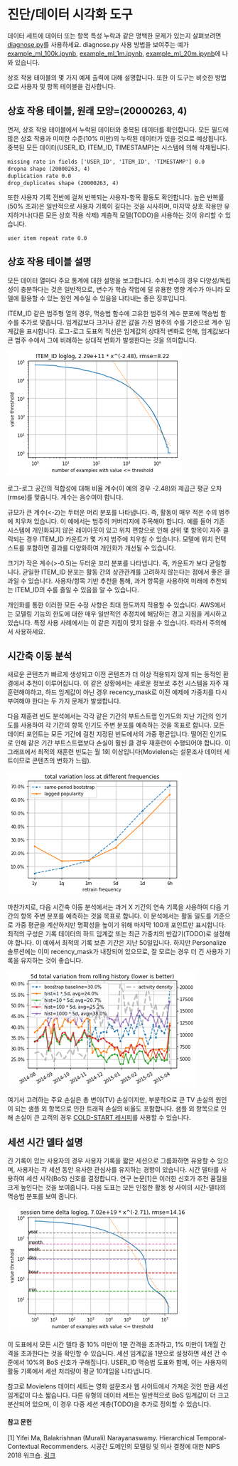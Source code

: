 진단/데이터 시각화 도구
===
데이터 세트에 데이터 또는 항목 특성 누락과 같은 명백한 문제가 있는지 살펴보려면 [diagnose.py](diagnose.py)를 사용하세요. 
diagnose.py 사용 방법을 보여주는 예가 [example_ml_100k.ipynb](example_ml_100k.ipynb), [example_ml_1m.ipynb](example_ml_1m.ipynb), [example_ml_20m.ipynb](example_ml_20m.ipynb)에 나와 있습니다.

상호 작용 테이블의 몇 가지 예제 출력에 대해 설명합니다. 또한 이 도구는 비슷한 방법으로 사용자 및 항목 테이블을 검사합니다.

상호 작용 테이블, 원래 모양=(20000263, 4)
---

먼저, 상호 작용 테이블에서 누락된 데이터와 중복된 데이터를 확인합니다. 모든 필드에 많은 상호 작용과 미미한 수준(10% 미만)의 누락된 데이터가 있을 것으로 예상됩니다. 중복된 모든 데이터(USER_ID, ITEM_ID, TIMESTAMP)는 시스템에 의해 삭제됩니다.
```
missing rate in fields ['USER_ID', 'ITEM_ID', 'TIMESTAMP'] 0.0
dropna shape (20000263, 4)
duplication rate 0.0
drop_duplicates shape (20000263, 4)
```
또한 사용자 기록 전반에 걸쳐 반복되는 사용자-항목 활동도 확인합니다. 높은 반복률(50% 초과)은 일반적으로 사용자 기록이 길다는 것을 시사하며, 마지막 상호 작용만 유지하거나(다른 모든 상호 작용 삭제) 계층적 모델(TODO)을 사용하는 것이 유리할 수 있습니다.
```
user item repeat rate 0.0
```

상호 작용 테이블 설명
---

모든 데이터 열마다 주요 통계에 대한 설명을 보고합니다. 
수치 변수의 경우 다양성/독립성이 충분하다는 것은 일반적으로, 변수가 학습 작업에 덜 유용한 영향 계수가 아니라 모델에 활용할 수 있는 원인 계수일 수 있음을 나타내는 좋은 징후입니다.

ITEM_ID 같은 범주형 열의 경우, 멱승법 함수에 고유한 범주의 계수 분포에 멱승법 함수를 추가로 맞춥니다. 
임계값보다 크거나 같은 값을 가진 범주의 수를 기준으로 계수 임계값을 표시합니다. 
로그-로그 도표의 직선은 임계값의 상대적 변화로 인해, 임계값보다 큰 범주 수에서 그에 비례하는 상대적 변화가 발생한다는 것을 의미합니다.

![power-law.png](imgs/power-law.png "Example power-law plot.")

로그-로그 공간의 적합성에 대해 비율 계수(이 예의 경우 -2.48)와 제곱근 평균 오차(rmse)를 맞춥니다. 
계수는 음수여야 합니다.

   규모가 큰 계수(<-2)는 두터운 머리 분포를 나타냅니다. 즉, 활동이 매우 적은 수의 범주에 치우쳐 있습니다. 
   이 예에서는 범주의 커버리지에 주목해야 합니다. 예를 들어 기존 시스템에 개인화되지 않은 레이아웃이 있고 위치 편향으로 인해 상위 몇 항목이 자주 클릭되는 경우 ITEM_ID 카운트가 몇 가지 범주에 치우칠 수 있습니다. 
   모델에 위치 컨텍스트를 포함하면 결과를 다양화하여 개인화가 개선될 수 있습니다.

   크기가 작은 계수(>-0.5)는 두터운 꼬리 분포를 나타냅니다. 즉, 카운트가 보다 균일합니다. 
   균일한 ITEM_ID 분포는 활동 간의 상관관계를 고려하지 않는다는 점에서 좋은 결과일 수 있습니다. 
   사용자/항목 기반 추천을 통해, 과거 항목을 사용하여 미래에 추천되는 ITEM_ID의 수를 줄일 수 있음을 알 수 있습니다.

개인화를 통한 이러한 모든 수정 사항은 최대 한도까지 적용할 수 있습니다. 
AWS에서는 모델링 기능의 한도에 대한 매우 일반적인 추정치에 해당하는 경고 지침을 게시하고 있습니다. 
특정 사용 사례에서는 이 같은 지침이 맞지 않을 수 있습니다. 따라서 주의해서 사용하세요.

시간축 이동 분석
---

새로운 콘텐츠가 빠르게 생성되고 이전 콘텐츠가 더 이상 적용되지 않게 되는 동적인 환경에서 추천이 이루어집니다. 
이 같은 상황에서는 새로운 정보로 추천 시스템을 자주 재훈련해야하고, 하드 임계값이 아닌 경우 recency_mask로 이전 예제에 가중치를 다시 부여해야 한다는 두 가지 문제가 발생합니다.

다음 재훈련 빈도 분석에서는 각각 같은 기간의 부트스트랩 인기도와 지난 기간의 인기도를 사용하여 각 기간의 항목 인기도 주변 분포를 예측하는 것을 목표로 합니다. 
모든 데이터 포인트는 모든 기간에 걸친 지정된 빈도에서의 가중 평균입니다. 
떨어진 인기도로 인해 같은 기간 부트스트랩보다 손실이 훨씬 클 경우 재훈련이 수행되어야 합니다. 
이 그래프에서 최적의 재훈련 빈도는 월 1회 이상입니다(Movielens는 설문조사 데이터 세트이므로 콘텐츠의 변화가 느림).

![retrain-freq.png](imgs/retrain-freq.png "Retrain frequency plot")

마찬가지로, 다음 시간축 이동 분석에서는 과거 X 기간의 연속 기록을 사용하여 다음 기간의 항목 주변 분포를 예측하는 것을 목표로 합니다. 
이 분석에서는 활동 밀도를 기준으로 가중 평균을 계산하지만 명확성을 높이기 위해 마지막 100개 포인트만 표시합니다. 
최적의 구성은 기록 데이터의 하드 임계값 또는 최근 가중치의 반감기(TODO)로 설정해야 합니다. 
이 예에서 최적의 기록 보존 기간은 지난 50일입니다. 
하지만 Personalize 솔루션에는 이미 recency_mask가 내장되어 있으므로, 잘 모르는 경우 더 긴 사용자 기록을 유지하는 것이 좋습니다.

![temporal-drift.png](imgs/temporal-drift.png "Example temporal-drift plot.")

여기서 고려하는 주요 손실은 총 변이(TV) 손실이지만, 부분적으로 큰 TV 손실의 원인이 되는 샘플 외 항목으로 인한 트래픽 손실의 비율도 포함합니다. 
샘플 외 항목으로 인해 손실이 큰 고객의 경우 [COLD-START 레시피](../personalize_temporal_holdout/personalize_coldstart_demo.ipynb)를 사용할 수 있습니다.



세션 시간 델타 설명
---

긴 기록이 있는 사용자의 경우 사용자 기록을 짧은 세션으로 그룹화하면 유용할 수 있으며, 사용자는 각 세션 동안 유사한 관심사를 유지하는 경향이 있습니다. 
시간 델타를 사용하여 세션 시작(BoS) 신호를 결정합니다. 
연구 논문[1]은 이러한 신호가 추천 품질을 크게 높인다는 것을 보여줍니다. 
다음 도표는 모든 인접한 활동 쌍 사이의 시간-델타의 멱승법 분포를 보여 줍니다.

![time-delta.png](imgs/time-delta.png "Example time-delta plot.")

이 도표에서 모든 시간 델타 중 10% 미만이 1분 간격을 초과하고, 1% 미만이 1개월 간격을 초과한다는 것을 확인할 수 있습니다. 
세션 임계값을 1분으로 설정하면 세션 간 수준에서 10%의 BoS 신호가 구해집니다. 
USER_ID 멱승법 도표와 함께, 이는 사용자의 활동 기록에서 세션 처리량이 평균 10개임을 나타냅니다.

참고로 Movielens 데이터 세트는 영화 설문조사 웹 사이트에서 가져온 것인 만큼 세션 임계값이 다소 짧습니다. 
다른 유형의 데이터 세트는 일반적으로 BoS 임계값이 더 크고 분산되어 있으며, 이 경우 다중 세션 계층(TODO)을 추가로 정의할 수 있습니다.

#### 참고 문헌
[1] Yifei Ma, Balakrishnan (Murali) Narayanaswamy. Hierarchical Temporal-Contextual Recommenders. 시공간 도메인의 모델링 및 의사 결정에 대한 NIPS 2018 워크숍. [링크](https://openreview.net/forum?id=ByzxsrrkJ4)
